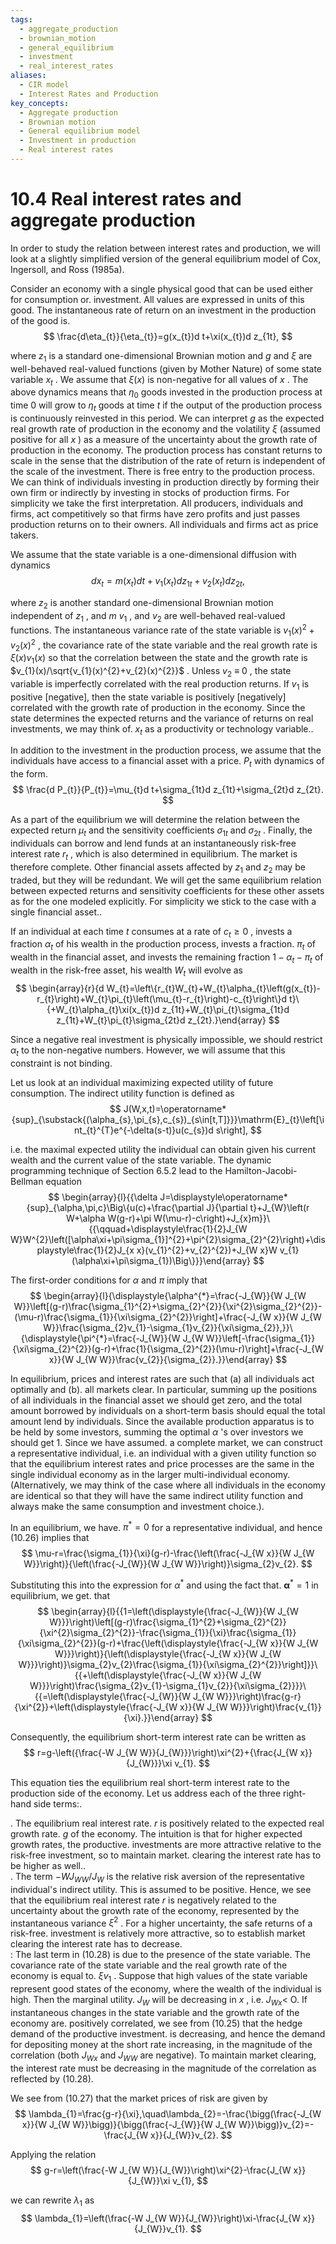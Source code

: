 ```yaml
---
tags:
  - aggregate_production
  - brownian_motion
  - general_equilibrium
  - investment
  - real_interest_rates
aliases:
  - CIR model
  - Interest Rates and Production
key_concepts:
  - Aggregate production
  - Brownian motion
  - General equilibrium model
  - Investment in production
  - Real interest rates
---
```


# 10.4 Real interest rates and aggregate production  

In order to study the relation between interest rates and production, we will look at a slightly simplified version of the general equilibrium model of Cox, Ingersoll, and Ross (1985a).  

Consider an economy with a single physical good that can be used either for consumption or. investment. All values are expressed in units of this good. The instantaneous rate of return on an investment in the production of the good is.  
$$
\frac{d\eta_{t}}{\eta_{t}}=g(x_{t})d t+\xi(x_{t})d z_{1t},
$$  

where $z_{1}$ is a standard one-dimensional Brownian motion and $g$ and $\xi$ are well-behaved real-valued functions (given by Mother Nature) of some state variable $x_{t}$ . We assume that $\xi(x)$ is non-negative for all values of $x$ . The above dynamics means that $\eta_{0}$ goods invested in the production process at time 0 will grow to $\eta_{t}$ goods at time $t$ if the output of the production process is continuously reinvested in this period. We can interpret $g$ as the expected real growth rate of production in the economy and the volatility $\xi$ (assumed positive for all $x$ ) as a measure of the uncertainty about the growth rate of production in the economy. The production process has constant returns to scale in the sense that the distribution of the rate of return is independent of the scale of the investment. There is free entry to the production process. We can think of individuals investing in production directly by forming their own firm or indirectly by investing in stocks of production firms. For simplicity we take the first interpretation. All producers, individuals and firms, act competitively so that firms have zero profits and just passes production returns on to their owners. All individuals and firms act as price takers.  

We assume that the state variable is a one-dimensional diffusion with dynamics  
$$
d x_{t}=m(x_{t})d t+v_{1}(x_{t})d z_{1t}+v_{2}(x_{t})d z_{2t},
$$  

where $z_{2}$ is another standard one-dimensional Brownian motion independent of $z_{1}$ , and $m$ $v_{1}$ , and $v_{2}$ are well-behaved real-valued functions. The instantaneous variance rate of the state variable is $v_{1}(x)^{2}+v_{2}(x)^{2}$ , the covariance rate of the state variable and the real growth rate is $\xi(x)v_{1}(x)$ so that the correlation between the state and the growth rate is $v_{1}(x)/\sqrt{v_{1}(x)^{2}+v_{2}(x)^{2}}$ . Unless $v_{2}~\equiv~0$ , the state variable is imperfectly correlated with the real production returns. If $v_{1}$ is positive [negative], then the state variable is positively [negatively] correlated with the growth rate of production in the economy. Since the state determines the expected returns and the variance of returns on real investments, we may think of. $x_{t}$ as a productivity or technology variable..  

In addition to the investment in the production process, we assume that the individuals have access to a financial asset with a price. $P_{t}$ with dynamics of the form.  
$$
\frac{d P_{t}}{P_{t}}=\mu_{t}d t+\sigma_{1t}d z_{1t}+\sigma_{2t}d z_{2t}.
$$  

As a part of the equilibrium we will determine the relation between the expected return $\mu_{t}$ and the sensitivity coefficients $\sigma_{1t}$ and $\sigma_{2t}$ . Finally, the individuals can borrow and lend funds at an instantaneously risk-free interest rate $r_{t}$ , which is also determined in equilibrium. The market is therefore complete. Other financial assets affected by $z_{1}$ and $z_{2}$ may be traded, but they will be redundant. We will get the same equilibrium relation between expected returns and sensitivity coefficients for these other assets as for the one modeled explicitly. For simplicity we stick to the case with a single financial asset..  

If an individual at each time $t$ consumes at a rate of $c_{t}\geq0$ , invests a fraction $\alpha_{t}$ of his wealth in the production process, invests a fraction. $\pi_{t}$ of wealth in the financial asset, and invests the remaining fraction $1-\alpha_{t}-\pi_{t}$ of wealth in the risk-free asset, his wealth $W_{t}$ will evolve as  
$$
\begin{array}{r}{d W_{t}=\left\{r_{t}W_{t}+W_{t}\alpha_{t}\left(g(x_{t})-r_{t}\right)+W_{t}\pi_{t}\left(\mu_{t}-r_{t}\right)-c_{t}\right\}d t}\ {+W_{t}\alpha_{t}\xi(x_{t})d z_{1t}+W_{t}\pi_{t}\sigma_{1t}d z_{1t}+W_{t}\pi_{t}\sigma_{2t}d z_{2t}.}\end{array}
$$  

Since a negative real investment is physically impossible, we should restrict $\alpha_{t}$ to the non-negative numbers. However, we will assume that this constraint is not binding.  

Let us look at an individual maximizing expected utility of future consumption. The indirect utility function is defined as  
$$
J(W,x,t)=\operatorname*{sup}_{\substack{(\alpha_{s},\pi_{s},c_{s})_{s\in[t,T]}}}\mathrm{E}_{t}\left[\int_{t}^{T}e^{-\delta(s-t)}u(c_{s})d s\right],
$$  

i.e. the maximal expected utility the individual can obtain given his current wealth and the current value of the state variable. The dynamic programming technique of Section 6.5.2 lead to the Hamilton-Jacobi-Bellman equation  
$$
\begin{array}{l}{{\delta J=\displaystyle\operatorname*{sup}_{\alpha,\pi,c}\Big\{u(c)+\frac{\partial J}{\partial t}+J_{W}\left(r W+\alpha W(g-r)+\pi W(\mu-r)-c\right)+J_{x}m}}\ {{\qquad+\displaystyle\frac{1}{2}J_{W W}W^{2}\left([\alpha\xi+\pi\sigma_{1}]^{2}+\pi^{2}\sigma_{2}^{2}\right)+\displaystyle\frac{1}{2}J_{x x}(v_{1}^{2}+v_{2}^{2})+J_{W x}W v_{1}(\alpha\xi+\pi\sigma_{1})\Big\}}}\end{array}
$$  

The first-order conditions for $\alpha$ and $\pi$ imply that  
$$
\begin{array}{l}{\displaystyle{\alpha^{*}=\frac{-J_{W}}{W J_{W W}}\left[(g-r)\frac{\sigma_{1}^{2}+\sigma_{2}^{2}}{\xi^{2}\sigma_{2}^{2}}-(\mu-r)\frac{\sigma_{1}}{\xi\sigma_{2}^{2}}\right]+\frac{-J_{W x}}{W J_{W W}}\frac{\sigma_{2}v_{1}-\sigma_{1}v_{2}}{\xi\sigma_{2}},}}\ {\displaystyle{\pi^{*}=\frac{-J_{W}}{W J_{W W}}\left[-\frac{\sigma_{1}}{\xi\sigma_{2}^{2}}(g-r)+\frac{1}{\sigma_{2}^{2}}(\mu-r)\right]+\frac{-J_{W x}}{W J_{W W}}\frac{v_{2}}{\sigma_{2}}.}}\end{array}
$$  

In equilibrium, prices and interest rates are such that (a) all individuals act optimally and (b). all markets clear. In particular, summing up the positions of all individuals in the financial asset we should get zero, and the total amount borrowed by individuals on a short-term basis should equal the total amount lend by individuals. Since the available production apparatus is to be held by some investors, summing the optimal $\alpha$ 's over investors we should get 1. Since we have assumed. a complete market, we can construct a representative individual, i.e. an individual with a given utility function so that the equilibrium interest rates and price processes are the same in the single individual economy as in the larger multi-individual economy. (Alternatively, we may think of the case where all individuals in the economy are identical so that they will have the same indirect utility function and always make the same consumption and investment choice.).  

In an equilibrium, we have. $\pi^{*}=0$ for a representative individual, and hence (10.26) implies that  
$$
\mu-r=\frac{\sigma_{1}}{\xi}(g-r)-\frac{\left(\frac{-J_{W x}}{W J_{W W}}\right)}{\left(\frac{-J_{W}}{W J_{W W}}\right)}\sigma_{2}v_{2}.
$$  

Substituting this into the expression for $\alpha^{*}$ and using the fact that. ${\boldsymbol{\alpha}}^{*}=1$ in equilibrium, we get. that  
$$
\begin{array}{l}{{1=\left(\displaystyle{\frac{-J_{W}}{W J_{W W}}}\right)\left[(g-r)\frac{\sigma_{1}^{2}+\sigma_{2}^{2}}{\xi^{2}\sigma_{2}^{2}}-\frac{\sigma_{1}}{\xi}\frac{\sigma_{1}}{\xi\sigma_{2}^{2}}(g-r)+\frac{\left(\displaystyle{\frac{-J_{W x}}{W J_{W W}}}\right)}{\left(\displaystyle{\frac{-J_{W x}}{W J_{W W}}}\right)}\sigma_{2}v_{2}\frac{\sigma_{1}}{\xi\sigma_{2}^{2}}\right]}}\ {{+\left(\displaystyle{\frac{-J_{W x}}{W J_{W W}}}\right)\frac{\sigma_{2}v_{1}-\sigma_{1}v_{2}}{\xi\sigma_{2}}}}\ {{=\left(\displaystyle{\frac{-J_{W}}{W J_{W W}}}\right)\frac{g-r}{\xi^{2}}+\left(\displaystyle{\frac{-J_{W x}}{W J_{W W}}}\right)\frac{v_{1}}{\xi}.}}\end{array}
$$  

Consequently, the equilibrium short-term interest rate can be written as  
$$
r=g-\left({\frac{-W J_{W W}}{J_{W}}}\right)\xi^{2}+{\frac{J_{W x}}{J_{W}}}\xi v_{1}.
$$  

This equation ties the equilibrium real short-term interest rate to the production side of the economy. Let us address each of the three right-hand side terms:.  

. The equilibrium real interest rate. $r$ is positively related to the expected real growth rate. $g$ of the economy. The intuition is that for higher expected growth rates, the productive. investments are more attractive relative to the risk-free investment, so to maintain market. clearing the interest rate has to be higher as well..   
. The term $-W J_{W W}/J_{W}$ is the relative risk aversion of the representative individual's indirect utility. This is assumed to be positive. Hence, we see that the equilibrium real interest rate $r$ is negatively related to the uncertainty about the growth rate of the economy, represented by the instantaneous variance $\xi^{2}$ . For a higher uncertainty, the safe returns of a risk-free. investment is relatively more attractive, so to establish market clearing the interest rate has to decrease.   
: The last term in (10.28) is due to the presence of the state variable. The covariance rate of the state variable and the real growth rate of the economy is equal to. $\xi v_{1}$ . Suppose that high values of the state variable represent good states of the economy, where the wealth of the individual is high. Then the marginal utility. $J_{W}$ will be decreasing in $x$ , i.e. $J_{W x}<$ O. If instantaneous changes in the state variable and the growth rate of the economy are. positively correlated, we see from (10.25) that the hedge demand of the productive investment. is decreasing, and hence the demand for depositing money at the short rate increasing, in the magnitude of the correlation (both $J_{W x}$ and $J_{W W}$ are negative). To maintain market clearing, the interest rate must be decreasing in the magnitude of the correlation as reflected by (10.28).  

We see from (10.27) that the market prices of risk are given by  
$$
\lambda_{1}=\frac{g-r}{\xi},\quad\lambda_{2}=-\frac{\bigg(\frac{-J_{W x}}{W J_{W W}}\bigg)}{\bigg(\frac{-J_{W}}{W J_{W W}}\bigg)}v_{2}=-\frac{J_{W x}}{J_{W}}v_{2}.
$$  

Applying the relation  
$$
g-r=\left(\frac{-W J_{W W}}{J_{W}}\right)\xi^{2}-\frac{J_{W x}}{J_{W}}\xi v_{1},
$$  

we can rewrite $\lambda_{1}$ as  
$$
\lambda_{1}=\left(\frac{-W J_{W W}}{J_{W}}\right)\xi-\frac{J_{W x}}{J_{W}}v_{1}.
$$

